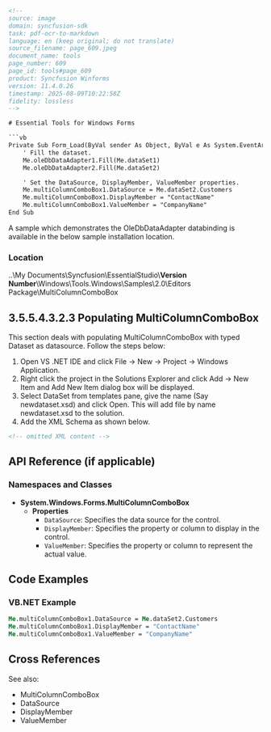 ```html
<!-- 
source: image
domain: syncfusion-sdk
task: pdf-ocr-to-markdown
language: en (keep original; do not translate)
source_filename: page_609.jpeg
document_name: tools
page_number: 609
page_id: tools#page_609
product: Syncfusion Winforms
version: 11.4.0.26
timestamp: 2025-08-09T10:22:58Z
fidelity: lossless
-->

# Essential Tools for Windows Forms

```vb
Private Sub Form_Load(ByVal sender As Object, ByVal e As System.EventArgs)
    ' Fill the dataset.
    Me.oleDbDataAdapter1.Fill(Me.dataSet1)
    Me.oleDbDataAdapter2.Fill(Me.dataSet2)

    ' Set the DataSource, DisplayMember, ValueMember properties.
    Me.multiColumnComboBox1.DataSource = Me.dataSet2.Customers
    Me.multiColumnComboBox1.DisplayMember = "ContactName"
    Me.multiColumnComboBox1.ValueMember = "CompanyName"
End Sub
```

A sample which demonstrates the OleDbDataAdapter databinding is available in the below sample installation location.

### Location
..\\My Documents\\Syncfusion\\EssentialStudio\\**Version Number**\\Windows\\Tools.Windows\\Samples\\2.0\\Editors Package\\MultiColumnComboBox

## 3.5.5.4.3.2.3 Populating MultiColumnComboBox

This section deals with populating MultiColumnComboBox with typed Dataset as datasource. Follow the steps below:

1. Open VS .NET IDE and click File → New → Project → Windows Application.
2. Right click the project in the Solutions Explorer and click Add → New Item and Add New Item dialog box will be displayed.
3. Select DataSet from templates pane, give the name (Say newdataset.xsd) and click Open. This will add file by name newdataset.xsd to the solution.
4. Add the XML Schema as shown below.
```xml
<!-- omitted XML content -->
```

## API Reference (if applicable)

### Namespaces and Classes
- **System.Windows.Forms.MultiColumnComboBox**
  - **Properties**
    - `DataSource`: Specifies the data source for the control.
    - `DisplayMember`: Specifies the property or column to display in the control.
    - `ValueMember`: Specifies the property or column to represent the actual value.

## Code Examples

### VB.NET Example
```vb
Me.multiColumnComboBox1.DataSource = Me.dataSet2.Customers
Me.multiColumnComboBox1.DisplayMember = "ContactName"
Me.multiColumnComboBox1.ValueMember = "CompanyName"
```

## Cross References
See also:  
- MultiColumnComboBox  
- DataSource  
- DisplayMember  
- ValueMember  

<!-- tags: [syncfusion, winforms, multicombo, databinding, typed_dataset, version:11.4.0.26] keywords: [multiColumnComboBox, oleDbDataAdapter, dataset, dataBinding, typedDataset] -->
```